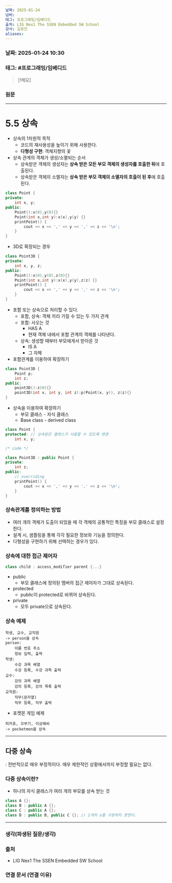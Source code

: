 ```yaml
---
날짜: 2025-01-24
넘버: 
태그: 프로그래밍/임베디드
출처: LIG Nex1 The SSEN Embedded SW School
강사: 김유진
aliases:
---
```

### 날짜:  2025-01-24 10:30

### 태그: #프로그래밍/임베디드

>[!메모]
>

### 원문
---
# 5.5 상속
- 상속의 1차원적 목적
	- 코드의 재사용성을 높이기 위해 사용한다.
	- **다형성 구현**: 객체지향의 꽃
- 상속 관계의 객체가 생성/소멸되는 순서
	- 상속받은 객체의 생성자는 **상속 받은 모든 부모 객체의 생성자를 호출한 뒤**에 호출된다.
	- 상속받은 객체의 소멸자는 **상속 받은 부모 객체의 소멸자의 호출이 된 후**에 호출된다.
```cpp
class Point {
private:
	int x, y;
public:
	Point():x(0),y(0){}
	Point(int x,int y):x(x),y(y) {}
	printPoint() {
		cout << x << ',' << y << ',' << z << '\n';
	}
}
```
- 3D로 확장되는 경우
```cpp
class Point3D {
private:
	int x, y, z;
public:
	Point():x(0),y(0),z(0){}
	Point(int x,int y):x(x),y(y),z(z) {}
	printPoint() {
		cout << x << ',' << y << ',' << z << '\n';
	}
}
```
- 포함 또는 상속으로 처리할 수 있다.
	- 포함, 상속: 객체 끼리 가질 수 있는 두 가지 관계
	- 포함: 사오는 것
		- HAS A
		- 현재 객체 내에서 포함 관계의 객체를 나타낸다.
	- 상속: 생성할 때부터 부모에게서 받아온 것
		- IS A
		- 그 자체
- 포함관계를 이용하여 확장하기
```cpp
class Point3D {
	Point p;
	int z;
public:
	point3D():z(0){}
	point3D(int x, int y, int z):p(Point(x, y)), z(z){}
}
```
- 상속을 이용하여 확장하기
	- 부모 클래스 - 자식 클래스
	- Base class - derived class
```c++
class Point {
protected: // 상속받은 클래스가 사용할 수 있도록 변경
	int x, y;

/* code */

class Point3D : public Point {
private:
	int z;
public:
	// overriding
	printPoint() {
		cout << x << ',' << y << ',' << z << '\n';
	}
}
```
### 상속관계를 정의하는 방법
- 여러 개의 객체가 도출이 되었을 때 각 객체의 공통적인 특징을 부모 클래스로 설정한다.
- 설계 시, 샘플링을 통해 각각 필요한 정보와 기능을 정의한다.
- 다형성을 구현하기 위해 선택하는 경우가 있다.
### 상속에 대한 접근 제어자
```cpp
class child : access_modifier parent {...}
```
- public
	- 부모 클래스에 정의된 멤버의 접근 제어자가 그대로 상속된다.
- protected
	- public이 protected로 바뀌어 상속된다.
- private
	- 모두 private으로 상속된다.
### 상속 예제
```
학생, 교수, 교직원
-> person을 상속
person: 
	이름 번호 주소
	정보 입력, 출력
학생: 
	수강 과목 배열
	수강 등록, 수강 과목 출력
교수: 
	강의 과목 배열
	강의 등록, 강의 목록 출력
교직원: 
	직무(문자열)
	직무 등록, 직무 출력
```
- 포켓몬 게임 예제
```
피카츄, 꼬부기, 이상해씨
-> pocketmon을 상속
```

---
## 다중 상속
: 전반적으로 매우 부정적이다. 매우 제한적인 상황에서까지 부정할 필요는 없다.
### 다중 상속이란?
- 하나의 자식 클래스가 여러 개의 부모를 상속 받는 것
```cpp
class A {};
class B : public A {};
class C : public A {};
class D : public B, public C {}; // 2개의 a를 구분하지 못한다.
```


---
### 생각(파생된 질문/생각)

### 출처
- LIG Nex1 The SSEN Embedded SW School

### 연결 문서 (연결 이유)

